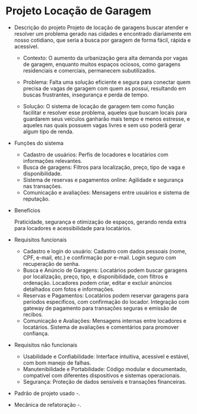 # Projeto Locação de Garagem

- Descrição do projeto
  Projeto de locação de garagens buscar atender e resolver um problema gerado nas cidades e encontrado diariamente em nosso cotidiano, que seria a busca por garagem de forma fácil, rápida e acessível.

  - Contexto:
  O aumento da urbanização gera alta demanda por vagas de garagem, enquanto muitos espaços ociosos, como garagens residenciais e comerciais, permanecem subutilizados.

  - Problema:
  Falta uma solução eficiente e segura para conectar quem precisa de vagas de garagem com quem as possui, resultando em buscas frustrantes, insegurança e perda de tempo.

  - Solução:
  O sistema de locação de garagem tem como função facilitar e resolver esse problema, aqueles que buscam locais para guardarem seus veículos ganharão mais tempo e menos estresse, e aqueles nas quais possuem vagas livres e sem uso poderã gerar algum tipo de renda.

- Funções do sistema

  - Cadastro de usuários: Perfis de locadores e locatários com informações relevantes.
  - Busca de garagens: Filtros para localização, preço, tipo de vaga e disponibilidade.
  - Sistema de reservas e pagamentos online: Agilidade e segurança nas transações.
  - Comunicação e avaliações: Mensagens entre usuários e sistema de reputação.

- Benefícios

  Praticidade, segurança e otimização de espaços, gerando renda extra para locadores e acessibilidade para locatários.

- Requisitos funcionais

  - Cadastro e login do usuário: Cadastro com dados pessoais (nome, CPF, e-mail, etc.) e confirmação por e-mail. Login seguro com recuperação de senha.
  - Busca e Anúncio de Garagens: Locatários podem buscar garagens por localização, preço, tipo, e disponibilidade, com filtros e ordenação. Locadores podem criar, editar e excluir anúncios detalhados com fotos e informações.
  - Reservas e Pagamentos: Locatários podem reservar garagens para períodos específicos, com confirmação do locador. Integração com gateway de pagamento para transações seguras e emissão de recibos.
  - Comunicação e Avaliações: Mensagens internas entre locadores e locatários. Sistema de avaliações e comentários para promover confiança.

- Requisitos não funcionais
  
  - Usabilidade e Confiabilidade: Interface intuitiva, acessível e estável, com bom manejo de falhas.
  - Manutenibilidade e Portabilidade: Código modular e documentado, compatível com diferentes dispositivos e sistemas operacionais.
  - Segurança: Proteção de dados sensíveis e transações financeiras.

- Padrão de projeto usado
  -.

- Mecânica de refatoração
  -.
    
